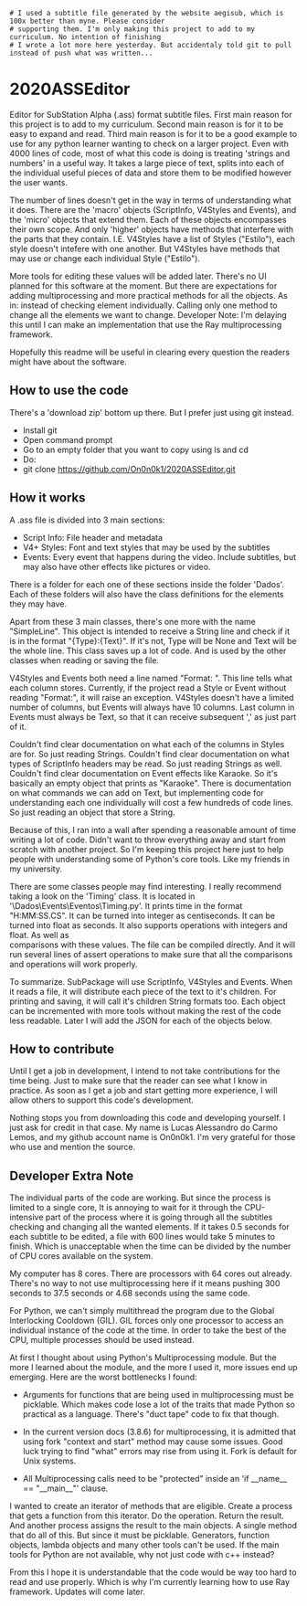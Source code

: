 
    # I used a subtitle file generated by the website aegisub, which is 100x better than myne. Please consider 
    # supporting them. I'm only making this project to add to my curriculum. No intention of finishing
    # I wrote a lot more here yesterday. But accidentaly told git to pull instead of push what was written...

# 2020ASSEditor
Editor for SubStation Alpha (.ass) format subtitle files. First main reason for this project is to add to my curriculum.
Second main reason is for it to be easy to expand and read. Third main reason is for it to be a good example to use for 
any python learner wanting to check on a larger project. Even with 4000 lines of code, most of what this code is doing 
is treating 'strings and numbers' in a useful way. It takes a large piece of text, splits into each of the individual 
useful pieces of data and store them to be modified however the user wants.

The number of lines doesn't get in the way in terms of understanding what it does. There are the 'macro' objects 
(ScriptInfo, V4Styles and Events), and the 'micro' objects that extend them. Each of these objects encompasses their own
scope. And only 'higher' objects have methods that interfere with the parts that they contain. I.E. V4Styles have a list
of Styles ("Estilo"), each style doesn't intefere with one another. But V4Styles have methods that may use or change 
each individual Style ("Estilo").

More tools for editing these values will be added later. There's no UI planned for this software at the moment. But 
there are expectations for adding multiprocessing and more practical methods for all the objects. As in: instead of 
checking element individually. Calling only one method to change all the elements we want to change. Developer Note: I'm 
delaying this until I can make an implementation that use the Ray multiprocessing framework.
 
Hopefully this readme will be useful in clearing every question the readers might have about the software.


## How to use the code
There's a 'download zip' bottom up there. But I prefer just using git instead.

- Install git
- Open command prompt
- Go to an empty folder that you want to copy using ls and cd
- Do:
- git clone https://github.com/On0n0k1/2020ASSEditor.git

## How it works
A .ass file is divided into 3 main sections:
* Script Info: File header and metadata
* V4+ Styles: Font and text styles that may be used by the subtitles
* Events: Every event that happens during the video. Include subtitles, but may also have other effects like pictures or
video. 

There is a folder for each one of these sections inside the folder 'Dados'. Each of these folders will also have the 
class definitions for the elements they may have.

Apart from these 3 main classes, there's one more with the name "SimpleLine". This object is intended to receive a 
String line and check if it is in the format "{Type}:{Text}". If it's not, Type will be None and Text will be the whole 
line. This class saves up a lot of code. And is used by the other classes when reading or saving the file.

V4Styles and Events both need a line named "Format: ". This line tells what each column stores. Currently, if the 
project read a Style or Event without reading "Format:", it will raise an exception. V4Styles doesn't have a limited 
number of columns, but Events will always have 10 columns. Last column in Events must always be Text, so that it can 
receive subsequent ',' as just part of it.

Couldn't find clear documentation on what each of the columns in Styles are for. So just reading Strings. Couldn't find 
clear documentation on what types of ScriptInfo headers may be read. So just reading Strings as well. Couldn't find 
clear documentation on Event effects like Karaoke. So it's basically an empty object that prints as "Karaoke". There is 
documentation on what commands we can add on Text, but implementing code for understanding each one individually will 
cost a few hundreds of code lines. So just reading an object that store a String.

Because of this, I ran into a wall after spending a reasonable amount of time writing a lot of code. Didn't want to 
throw everything away and start from scratch with another project. So I'm keeping this project here just to help people 
with understanding some of Python's core tools. Like my friends in my university.

There are some classes people may find interesting. I really recommend taking a look on the 'Timing' class. It is 
located in '\Dados\Events\Eventos\Timing.py'. It prints time in the format "H:MM:SS.CS". It can be turned into integer 
as centiseconds. It can be turned into float as seconds. It also supports operations with integers and float. As well as  
comparisons with these values. The file can be compiled directly. And it will run several lines of assert operations to 
make sure that all the comparisons and operations will work properly.

To summarize. SubPackage will use ScriptInfo, V4Styles and Events. When it reads a file, it will distribute each piece 
of the text to it's children. For printing and saving, it will call it's children String formats too. Each object can be 
incremented with more tools without making the rest of the code less readable. Later I will add the JSON for each of the
objects below.

## How to contribute
Until I get a job in development, I intend to not take contributions for the time being. Just to make sure that the 
reader can see what I know in practice. As soon as I get a job and start getting more experience, I will allow others 
to support this code's development.

Nothing stops you from downloading this code and developing yourself. I just ask for credit in that case. My name is 
Lucas Alessandro do Carmo Lemos, and my github account name is On0n0k1. I'm very grateful for those who use and mention
the source.


## Developer Extra Note
The individual parts of the code are working. But since the process is limited to a single core, It is annoying to wait 
for it through the CPU-intensive part of the process where it is going through all the subtitles checking and changing 
all the wanted elements. If it takes 0.5 seconds for each subtitle to be edited, a file with 600 lines would take 5 
minutes to finish. Which is unacceptable when the time can be divided by the number of CPU cores available on the 
system.

My computer has 8 cores. There are processors with 64 cores out already. There's no way to not use multiprocessing here
if it means pushing 300 seconds to 37.5 seconds or 4.68 seconds using the same code.

For Python, we can't simply multithread the program due to the Global Interlocking Cooldown (GIL). GIL forces only one 
processor to access an individual instance of the code at the time. In order to take the best of the CPU, multiple 
processes should be used instead.

At first I thought about using Python's Multiprocessing module. But the more I learned about the module, and the more I 
used it, more issues end up emerging. Here are the worst bottlenecks I found:

* Arguments for functions that are being used in multiprocessing must be picklable. Which makes code lose a lot of the 
traits that made Python so practical as a language. There's "duct tape" code to fix that though.

* In the current version docs (3.8.6) for multiprocessing, it is admitted that using fork "context and start" method 
may cause some issues. Good luck trying to find "what" errors may rise from using it. Fork is default for Unix systems.

* All Multiprocessing calls need to be "protected" inside an 'if \_\_name\_\_ == "\_\_main\_\_"' clause.

I wanted to create an iterator of methods that are eligible. Create a process that gets a function from this iterator.
Do the operation. Return the result. And another process assigns the result to the main objects. A single method that 
do all of this. But since it must be picklable. Generators, function objects, lambda objects and many other tools can't 
be used. If the main tools for Python are not available, why not just code with c++ instead?

From this I hope it is understandable that the code would be way too hard to read and use properly. Which is why I'm 
currently learning how to use Ray framework. Updates will come later.



